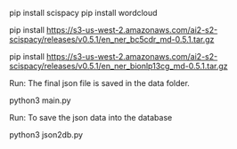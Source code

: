 pip install scispacy
pip install wordcloud

pip install https://s3-us-west-2.amazonaws.com/ai2-s2-scispacy/releases/v0.5.1/en_ner_bc5cdr_md-0.5.1.tar.gz

pip install https://s3-us-west-2.amazonaws.com/ai2-s2-scispacy/releases/v0.5.1/en_ner_bionlp13cg_md-0.5.1.tar.gz



Run:
The final json file is saved in the data folder.

 python3 main.py


Run:
To save the json data into the database

python3 json2db.py

